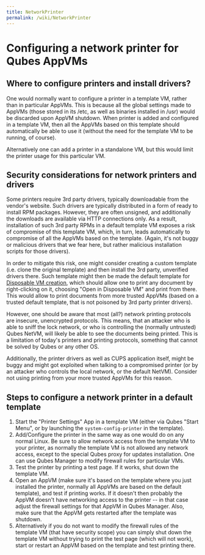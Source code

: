 ```yaml
---
title: NetworkPrinter
permalink: /wiki/NetworkPrinter
---
```


Configuring a network printer for Qubes AppVMs
==============================================

Where to configure printers and install drivers?
------------------------------------------------

One would normally want to configure a printer in a template VM, rather than in particular AppVMs. This is because all the global settings made to AppVMs (those stored in its /etc, as well as binaries installed in /usr) would be discarded upon AppVM shutdown. When printer is added and configured in a template VM, then all the AppVMs based on this template should automatically be able to use it (without the need for the template VM to be running, of course).

Alternatively one can add a printer in a standalone VM, but this would limit the printer usage for this particular VM.

Security considerations for network printers and drivers
--------------------------------------------------------

Some printers require 3rd party drivers, typically downloadable from the vendor's website. Such drivers are typically distributed in a form of ready to install RPM packages. However, they are often unsigned, and additionally the downloads are available via HTTP connections only. As a result, installation of such 3rd party RPMs in a default template VM exposes a risk of compromise of this template VM, which, in turn, leads automatically to compromise of all the AppVMs based on the template. (Again, it's not buggy or malicious drivers that we fear here, but rather malicious installation scripts for those drivers).

In order to mitigate this risk, one might consider creating a custom template (i.e. clone the original template) and then install the 3rd party, unverified drivers there. Such template might then be made the default template for [Disposable VM creation](/wiki/DisposableVms), which should allow one to print any document by right-clicking on it, choosing "Open in Disposable VM" and print from there. This would allow to print documents from more trusted AppVMs (based on a trusted default template, that is not poisoned by 3rd party printer drivers).

However, one should be aware that most (all?) network printing protocols are insecure, unencrypted protocols. This means, that an attacker who is able to sniff the lock network, or who is controlling the (normally untrusted) Qubes NetVM, will likely be able to see the documents being printed. This is a limitation of today's printers and printing protocols, something that cannot be solved by Qubes or any other OS.

Additionally, the printer drivers as well as CUPS application itself, might be buggy and might got exploited when talking to a compromised printer (or by an attacker who controls the local network, or the default NetVM). Consider not using printing from your more trusted AppVMs for this reason.

Steps to configure a network printer in a default template
----------------------------------------------------------

1.  Start the "Printer Settings" App in a template VM (either via Qubes "Start Menu", or by launching the `system-config-printer` in the template).
2.  Add/Configure the printer in the same way as one would do on any normal Linux. Be sure to allow network access from the template VM to your printer, as normally the template VM is not allowed any network access, except to the special Qubes proxy for updates installation. One can use Qubes Manager to modify firewall rules for particular VMs.
3.  Test the printer by printing a test page. If it works, shut down the template VM.
4.  Open an AppVM (make sure it's based on the template where you just installed the printer, normally all AppVMs are based on the default template), and test if printing works. If it doesn't then probably the AppVM doesn't have networking access to the printer -- in that case adjust the firewall settings for that AppVM in Qubes Manager. Also, make sure that the AppVM gets restarted after the template was shutdown.
5.  Alternatively if you do not want to modify the firewall rules of the template VM (that have security scope) you can simply shut down the template VM without trying to print the test page (which will not work), start or restart an AppVM based on the template and test printing there.


